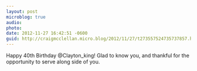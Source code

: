 ```yaml
---
layout: post
microblog: true
audio: 
photo: 
date: 2012-11-27 16:42:51 -0600
guid: http://craigmcclellan.micro.blog/2012/11/27/t273557524735737857.html
---
```

Happy 40th Birthday @Clayton_king! Glad to know you, and thankful for the opportunity to serve along side of you.
